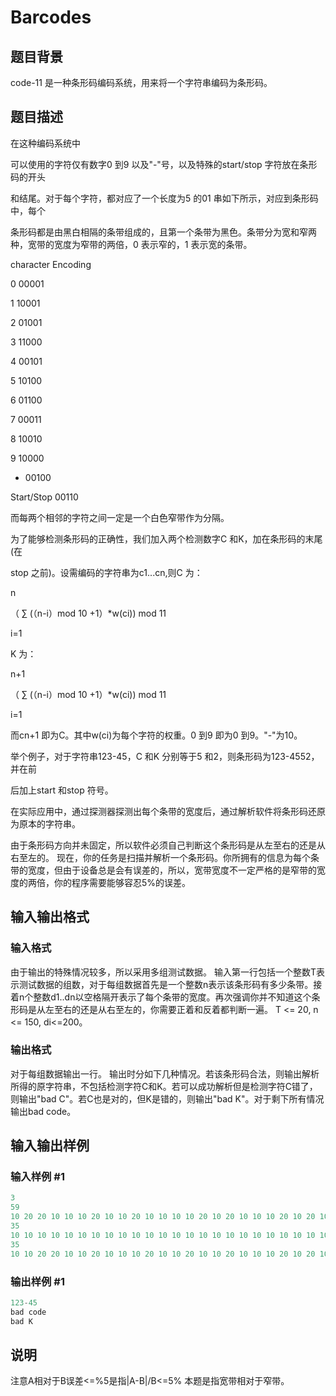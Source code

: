 # Barcodes

## 题目背景

code-11 是一种条形码编码系统，用来将一个字符串编码为条形码。

## 题目描述

在这种编码系统中

可以使用的字符仅有数字0 到9 以及"-"号，以及特殊的start/stop 字符放在条形码的开头

和结尾。对于每个字符，都对应了一个长度为5 的01 串如下所示，对应到条形码中，每个

条形码都是由黑白相隔的条带组成的，且第一个条带为黑色。条带分为宽和窄两种，宽带的宽度为窄带的两倍，0 表示窄的，1 表示宽的条带。

character Encoding

0 00001

1 10001

2 01001

3 11000

4 00101

5 10100

6 01100

7 00011

8 10010

9 10000

- 00100

Start/Stop 00110

而每两个相邻的字符之间一定是一个白色窄带作为分隔。

为了能够检测条形码的正确性，我们加入两个检测数字C 和K，加在条形码的末尾(在

stop 之前)。设需编码的字符串为c1...cn,则C 为：

n

（ ∑ (（n-i）mod 10 +1）\*w(ci)) mod 11

i=1

K 为：

n+1

（ ∑ (（n-i）mod 10 +1）\*w(ci)) mod 11

i=1

而cn+1 即为C。其中w(ci)为每个字符的权重。0 到9 即为0 到9。"-"为10。

举个例子，对于字符串123-45，C 和K 分别等于5 和2，则条形码为123-4552，并在前

后加上start 和stop 符号。

在实际应用中，通过探测器探测出每个条带的宽度后，通过解析软件将条形码还原为原本的字符串。

由于条形码方向并未固定，所以软件必须自己判断这个条形码是从左至右的还是从右至左的。 现在，你的任务是扫描并解析一个条形码。你所拥有的信息为每个条带的宽度，但由于设备总是会有误差的，所以，宽带宽度不一定严格的是窄带的宽度的两倍，你的程序需要能够容忍5%的误差。

## 输入输出格式

### 输入格式

由于输出的特殊情况较多，所以采用多组测试数据。 输入第一行包括一个整数T表示测试数据的组数，对于每组数据首先是一个整数n表示该条形码有多少条带。接着n个整数d1..dn以空格隔开表示了每个条带的宽度。再次强调你并不知道这个条形码是从左至右的还是从右至左的，你需要正着和反着都判断一遍。 T <= 20, n <= 150, di<=200。

### 输出格式

对于每组数据输出一行。 输出时分如下几种情况。若该条形码合法，则输出解析所得的原字符串，不包括检测字符C和K。若可以成功解析但是检测字符C错了，则输出"bad C"。若C也是对的，但K是错的，则输出"bad K"。对于剩下所有情况输出bad code。

## 输入输出样例

### 输入样例 #1

```cpp
3 
59 
10 20 20 10 10 10 20 10 10 20 10 10 10 10 20 10 20 10 10 10 20 10 20 10 20 10 20 10 10 10 10 10 20 10 10 10 10 10 10 20 20 10 20 10 10 20 10 10 20 10 10 10 20 10 10 20 20 10 10 
35 
10 10 10 10 10 10 10 10 10 10 10 10 10 10 10 10 10 10 10 10 10 10 10 10 10 10 10 10 10 10 10 10 10 10 10 
35 
10 10 20 20 10 10 20 10 10 10 20 10 10 20 10 10 20 10 10 10 20 10 20 10 20 10 10 10 10 10 10 10 20 20 10
```


### 输出样例 #1

```cpp
123-45 
bad code
bad K
```


## 说明

注意A相对于B误差<=%5是指|A-B|/B<=5% 本题是指宽带相对于窄带。

